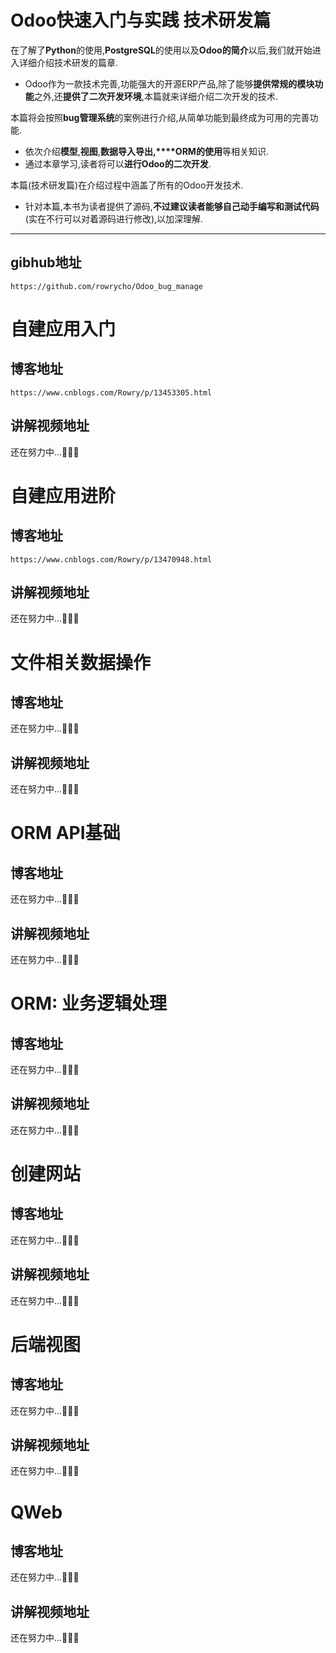 # Odoo快速入门与实践 技术研发篇

在了解了**Python**的使用,**PostgreSQL**的使用以及**Odoo的简介**以后,我们就开始进入详细介绍技术研发的篇章.

* Odoo作为一款技术完善,功能强大的开源ERP产品,除了能够**提供常规的模块功能**之外,还**提供了二次开发环境**,本篇就来详细介绍二次开发的技术.

本篇将会按照**bug管理系统**的案例进行介绍,从简单功能到最终成为可用的完善功能.

* 依次介绍**模型**,**视图**,**数据导入导出,****ORM的使用**等相关知识.
* 通过本章学习,读者将可以**进行Odoo的二次开发**.

本篇(技术研发篇)在介绍过程中涵盖了所有的Odoo开发技术.

* 针对本篇,本书为读者提供了源码,**不过建议读者能够自己动手编写和测试代码**(实在不行可以对着源码进行修改),以加深理解.

***



## gibhub地址

`https://github.com/rowrycho/Odoo_bug_manage`



# 自建应用入门
## 博客地址
`https://www.cnblogs.com/Rowry/p/13453305.html`
## 讲解视频地址
还在努力中...🙈🙈🙈


# 自建应用进阶
## 博客地址
`https://www.cnblogs.com/Rowry/p/13470948.html`
## 讲解视频地址
还在努力中...🙈🙈🙈


# 文件相关数据操作
## 博客地址
还在努力中...🙈🙈🙈
## 讲解视频地址
还在努力中...🙈🙈🙈


# ORM API基础
## 博客地址
还在努力中...🙈🙈🙈
## 讲解视频地址
还在努力中...🙈🙈🙈


# ORM: 业务逻辑处理
## 博客地址
还在努力中...🙈🙈🙈
## 讲解视频地址
还在努力中...🙈🙈🙈


# 创建网站
## 博客地址
还在努力中...🙈🙈🙈
## 讲解视频地址
还在努力中...🙈🙈🙈

# 后端视图
## 博客地址
还在努力中...🙈🙈🙈
## 讲解视频地址
还在努力中...🙈🙈🙈


# QWeb
## 博客地址
还在努力中...🙈🙈🙈
## 讲解视频地址
还在努力中...🙈🙈🙈